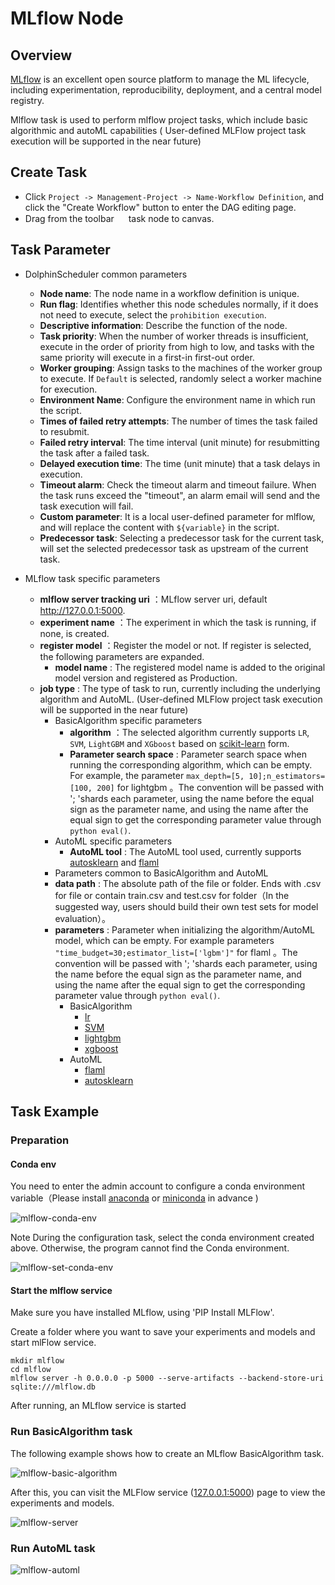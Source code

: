 # MLflow Node

## Overview

[MLflow](https://mlflow.org) is an excellent open source platform to manage the ML lifecycle, including experimentation,
reproducibility, deployment, and a central model registry.

Mlflow task is used to perform mlflow project tasks, which include basic algorithmic and autoML capabilities (
User-defined MLFlow project task execution will be supported in the near future)

## Create Task

- Click `Project -> Management-Project -> Name-Workflow Definition`, and click the "Create Workflow" button to enter the
  DAG editing page.
- Drag from the toolbar <img src="/img/tasks/icons/mlflow.png" width="15"/> task node to canvas.

## Task Parameter

- DolphinScheduler common parameters
    - **Node name**: The node name in a workflow definition is unique.
    - **Run flag**: Identifies whether this node schedules normally, if it does not need to execute, select
      the `prohibition execution`.
    - **Descriptive information**: Describe the function of the node.
    - **Task priority**: When the number of worker threads is insufficient, execute in the order of priority from high
      to low, and tasks with the same priority will execute in a first-in first-out order.
    - **Worker grouping**: Assign tasks to the machines of the worker group to execute. If `Default` is selected,
      randomly select a worker machine for execution.
    - **Environment Name**: Configure the environment name in which run the script.
    - **Times of failed retry attempts**: The number of times the task failed to resubmit.
    - **Failed retry interval**: The time interval (unit minute) for resubmitting the task after a failed task.
    - **Delayed execution time**: The time (unit minute) that a task delays in execution.
    - **Timeout alarm**: Check the timeout alarm and timeout failure. When the task runs exceed the "timeout", an alarm
      email will send and the task execution will fail.
    - **Custom parameter**: It is a local user-defined parameter for mlflow, and will replace the content
      with `${variable}` in the script.
    - **Predecessor task**: Selecting a predecessor task for the current task, will set the selected predecessor task as
      upstream of the current task.

- MLflow task specific parameters
    - **mlflow server tracking uri** ：MLflow server uri, default http://127.0.0.1:5000.
    - **experiment name** ：The experiment in which the task is running, if none, is created.
    - **register model** ：Register the model or not. If register is selected, the following parameters are expanded.
        - **model name** : The registered model name is added to the original model version and registered as
          Production.
    - **job type** : The type of task to run, currently including the underlying algorithm and AutoML. (User-defined
      MLFlow project task execution will be supported in the near future)
        - BasicAlgorithm specific parameters
            - **algorithm** ：The selected algorithm currently supports `LR`, `SVM`, `LightGBM` and `XGboost` based
              on [scikit-learn](https://scikit-learn.org/) form.
            - **Parameter search space** : Parameter search space when running the corresponding algorithm, which can be
              empty. For example, the parameter `max_depth=[5, 10];n_estimators=[100, 200]` for lightgbm 。The convention
              will be passed with '; 'shards each parameter, using the name before the equal sign as the parameter name,
              and using the name after the equal sign to get the corresponding parameter value through `python eval()`.
        - AutoML specific parameters
            - **AutoML tool** : The AutoML tool used, currently
              supports [autosklearn](https://github.com/automl/auto-sklearn)
              and [flaml](https://github.com/microsoft/FLAML)
        - Parameters common to BasicAlgorithm and AutoML
        - **data path** : The absolute path of the file or folder. Ends with .csv for file or contain train.csv and
          test.csv for folder（In the suggested way, users should build their own test sets for model evaluation）。
        - **parameters** : Parameter when initializing the algorithm/AutoML model, which can be empty. For example
          parameters `"time_budget=30;estimator_list=['lgbm']"` for flaml 。The convention will be passed with '; 'shards
          each parameter, using the name before the equal sign as the parameter name, and using the name after the equal
          sign to get the corresponding parameter value through `python eval()`.
            - BasicAlgorithm
                - [lr](https://scikit-learn.org/stable/modules/generated/sklearn.linear_model.LogisticRegression.html#sklearn.linear_model.LogisticRegression)
                - [SVM](https://scikit-learn.org/stable/modules/generated/sklearn.svm.SVC.html?highlight=svc#sklearn.svm.SVC)
                - [lightgbm](https://lightgbm.readthedocs.io/en/latest/pythonapi/lightgbm.LGBMClassifier.html#lightgbm.LGBMClassifier)
                - [xgboost](https://xgboost.readthedocs.io/en/stable/python/python_api.html#xgboost.XGBClassifier)
            - AutoML
                - [flaml](https://microsoft.github.io/FLAML/docs/reference/automl#automl-objects)
                - [autosklearn](https://automl.github.io/auto-sklearn/master/api.html)

## Task Example

### Preparation

#### Conda env

You need to enter the admin account to configure a conda environment variable（Please
install [anaconda](https://docs.continuum.io/anaconda/install/)
or [miniconda](https://docs.conda.io/en/latest/miniconda.html#installing ) in advance )

![mlflow-conda-env](/img/tasks/demo/mlflow-conda-env.png)

Note During the configuration task, select the conda environment created above. Otherwise, the program cannot find the
Conda environment.

![mlflow-set-conda-env](/img/tasks/demo/mlflow-set-conda-env.png)

#### Start the mlflow service

Make sure you have installed MLflow, using 'PIP Install MLFlow'.

Create a folder where you want to save your experiments and models and start mlFlow service.

```
mkdir mlflow
cd mlflow
mlflow server -h 0.0.0.0 -p 5000 --serve-artifacts --backend-store-uri sqlite:///mlflow.db
```

After running, an MLflow service is started

### Run BasicAlgorithm task

The following example shows how to create an MLflow BasicAlgorithm task.

![mlflow-basic-algorithm](/img/tasks/demo/mlflow-basic-algorithm.png)

After this, you can visit the MLFlow service ([127.0.0.1:5000](127.0.0.1:5000)) page to view the experiments and models.

![mlflow-server](/img/tasks/demo/mlflow-server.png)

### Run AutoML task

![mlflow-automl](/img/tasks/demo/mlflow-automl.png)
